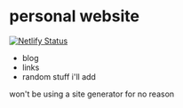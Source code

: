 # personal website
[![Netlify Status](https://api.netlify.com/api/v1/badges/a10b91ef-c361-4246-9291-965159554022/deploy-status)](https://app.netlify.com/sites/pr0pm/deploys)
- blog
- links
- random stuff i'll add

won't be using a site generator for no reason
